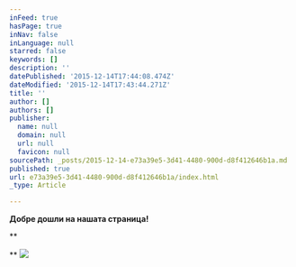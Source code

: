 ```yaml
---
inFeed: true
hasPage: true
inNav: false
inLanguage: null
starred: false
keywords: []
description: ''
datePublished: '2015-12-14T17:44:08.474Z'
dateModified: '2015-12-14T17:43:44.271Z'
title: ''
author: []
authors: []
publisher:
  name: null
  domain: null
  url: null
  favicon: null
sourcePath: _posts/2015-12-14-e73a39e5-3d41-4480-900d-d8f412646b1a.md
published: true
url: e73a39e5-3d41-4480-900d-d8f412646b1a/index.html
_type: Article

---
```

**Добре дошли на нашата страница!**

**

**
![](https://the-grid-user-content.s3-us-west-2.amazonaws.com/c762f6c1-124f-4bfc-a73f-833fc60532f3.jpg)